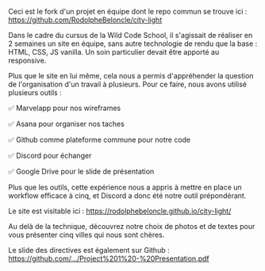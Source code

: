 Ceci est le fork d'un projet en équipe dont le repo commun se trouve ici :
https://github.com/RodolpheBeloncle/city-light

Dans le cadre du cursus de la Wild Code School, il s'agissait de réaliser en 2 semaines un site en équipe, sans autre technologie de rendu que la base : HTML, CSS, JS vanilla. Un soin particulier devait être apporté au responsive.

Plus que le site en lui même, cela nous a permis d'appréhender la question de l'organisation d'un travail à plusieurs.
Pour ce faire, nous avons utilisé plusieurs outils :

✅ Marvelapp pour nos wireframes

✅ Asana pour organiser nos taches

✅ Github comme plateforme commune pour notre code

✅ Discord pour échanger

✅ Google Drive pour le slide de présentation

Plus que les outils, cette expérience nous a appris à mettre en place un workflow efficace à cinq, et Discord a donc été notre outil prépondérant.

Le site est visitable ici : https://rodolphebeloncle.github.io/city-light/

Au delà de la technique, découvrez notre choix de photos et de textes pour vous présenter cinq villes qui nous sont chères.

Le slide des directives est également sur Github :
https://github.com/.../Project%201%20-%20Presentation.pdf

